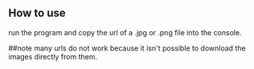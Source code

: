 ## How to use
run the program and copy the url of a .jpg or .png file into the console.

##note
many urls do not work because it isn't possible to download the images directly from them.
